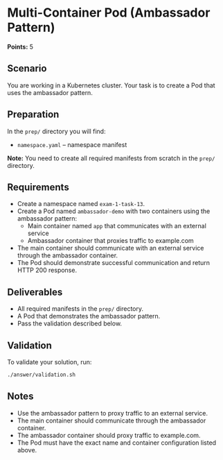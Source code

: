 # Multi-Container Pod (Ambassador Pattern)

**Points:** 5

## Scenario
You are working in a Kubernetes cluster. Your task is to create a Pod that uses the ambassador pattern.

## Preparation
In the `prep/` directory you will find:
- `namespace.yaml` – namespace manifest

**Note:** You need to create all required manifests from scratch in the `prep/` directory.

## Requirements
- Create a namespace named `exam-1-task-13`.
- Create a Pod named `ambassador-demo` with two containers using the ambassador pattern:
  - Main container named `app` that communicates with an external service
  - Ambassador container that proxies traffic to example.com
- The main container should communicate with an external service through the ambassador container.
- The Pod should demonstrate successful communication and return HTTP 200 response.

## Deliverables
- All required manifests in the `prep/` directory.
- A Pod that demonstrates the ambassador pattern.
- Pass the validation described below.

## Validation
To validate your solution, run:

```sh
./answer/validation.sh
```

## Notes
- Use the ambassador pattern to proxy traffic to an external service.
- The main container should communicate through the ambassador container.
- The ambassador container should proxy traffic to example.com.
- The Pod must have the exact name and container configuration listed above.